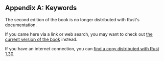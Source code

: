 ## Appendix A: Keywords

The second edition of the book is no longer distributed with Rust's documentation.

If you came here via a link or web search, you may want to check out [the current
version of the book](/src/appendix-01-keywords.md) instead.

If you have an internet connection, you can [find a copy distributed with
Rust
1.30](https://doc.rust-lang.org/1.30.0/book/second-edition/appendix-01-keywords.html).